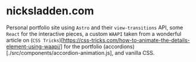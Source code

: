 # nicksladden.com

Personal portfolio site using `Astro` and their `view-transitions` API, some `React` for the interactive pieces, a custom `WAAPI` taken from a wonderful article on (`CSS Tricks`)[https://css-tricks.com/how-to-animate-the-details-element-using-waapi/] for the portfolio (accordions)[./src/components/accordion-animation.js], and vanilla CSS.
